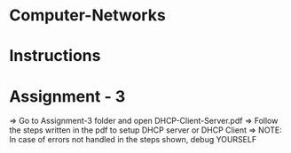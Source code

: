 # Computer-Networks

# Instructions

# Assignment - 3
=> Go to Assignment-3 folder and open DHCP-Client-Server.pdf
=> Follow the steps written in the pdf to setup DHCP server or DHCP Client
=> NOTE: In case of errors not handled in the steps shown, debug YOURSELF
